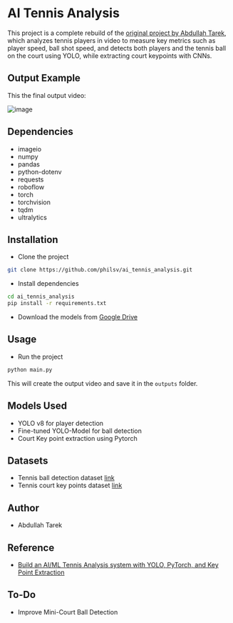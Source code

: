 # AI Tennis Analysis

This project is a complete rebuild of the [original project by Abdullah Tarek](https://github.com/abdullahtarek/tennis_analysis), which analyzes tennis players in video to measure key metrics such as player speed, ball shot speed, and detects both players and the tennis ball on the court using YOLO, while extracting court keypoints with CNNs.

## Output Example

This the final output video:

![image](example.gif)

## Dependencies

* imageio
* numpy
* pandas
* python-dotenv
* requests
* roboflow
* torch
* torchvision
* tqdm
* ultralytics

## Installation

* Clone the project

```bash
git clone https://github.com/philsv/ai_tennis_analysis.git
```

* Install dependencies

```bash
cd ai_tennis_analysis
pip install -r requirements.txt
```

* Download the models from [Google Drive](https://drive.google.com/drive/folders/1SIoKD8Yi2c8qN0vltrzw2QuwSRUT9_HT?usp=sharing)

## Usage

* Run the project

```bash
python main.py
```

This will create the output video and save it in the `outputs` folder.

## Models Used

* YOLO v8 for player detection
* Fine-tuned YOLO-Model for ball detection
* Court Key point extraction using Pytorch

## Datasets

* Tennis ball detection dataset [link](https://universe.roboflow.com/viren-dhanwani/tennis-ball-detection)
* Tennis court key points dataset [link](https://drive.usercontent.google.com/download?id=1lhAaeQCmk2y440PmagA0KmIVBIysVMwu&export=download&authuser=0&confirm=t&uuid=3077628e-fc9b-4ef2-8cde-b291040afb30&at=APZUnTU9lSikCSe3NqbxV5MVad5T%3A1708243355040)

## Author

* Abdullah Tarek

## Reference

* [Build an AI/ML Tennis Analysis system with YOLO, PyTorch, and Key Point Extraction](https://www.youtube.com/watch?v=L23oIHZE14w&t=8069s)

## To-Do

* Improve Mini-Court Ball Detection
